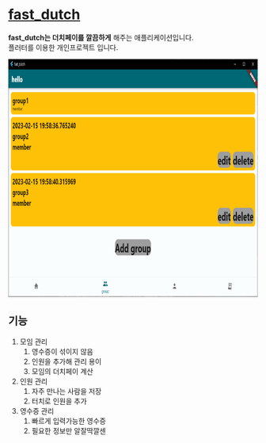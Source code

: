 # [fast_dutch](https://github.com/hoseCloud/fast_dutch)

**fast_dutch는 더치페이를 깔끔하게** 해주는 애플리케이션입니다.  
플러터를 이용한 개인프로젝트 입니다.

<img src="fast_dutch.png" height="480" alt="fast_dutch" />

## 기능

1. 모임 관리
   1. 영수증이 섞이지 않음
   2. 인원을 추가해 관리 용이
   3. 모임의 더치페이 계산
2. 인원 관리
   1. 자주 만나는 사람을 저장
   2. 터치로 인원을 추가
3. 영수증 관리
   1. 빠르게 입력가능한 영수증
   2. 필요한 정보만 알잘딱깔센
